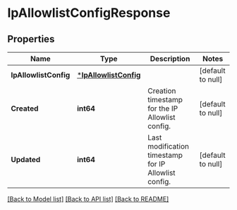 # IpAllowlistConfigResponse

## Properties
Name | Type | Description | Notes
------------ | ------------- | ------------- | -------------
**IpAllowlistConfig** | [***IpAllowlistConfig**](IPAllowlistConfig.md) |  | [default to null]
**Created** | **int64** | Creation timestamp for the IP Allowlist config. | [default to null]
**Updated** | **int64** | Last modification timestamp for IP Allowlist config. | [default to null]

[[Back to Model list]](../README.md#documentation-for-models) [[Back to API list]](../README.md#documentation-for-api-endpoints) [[Back to README]](../README.md)

